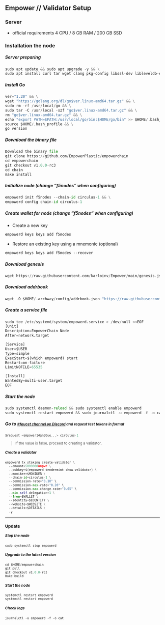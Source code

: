 ## Empower // Validator Setup

### Server
* official requirements 4 CPU / 8 GB RAM / 200 GB SSD

### Installation the node
##### Server preparing
```python
sudo apt update && sudo apt upgrade -y && \
sudo apt install curl tar wget clang pkg-config libssl-dev libleveldb-dev jq build-essential bsdmainutils git make ncdu htop screen unzip bc fail2ban htop -y
```
##### Install Go
```python
ver="1.20" && \
wget "https://golang.org/dl/go$ver.linux-amd64.tar.gz" && \
sudo rm -rf /usr/local/go && \
sudo tar -C /usr/local -xzf "go$ver.linux-amd64.tar.gz" && \
rm "go$ver.linux-amd64.tar.gz" && \
echo "export PATH=$PATH:/usr/local/go/bin:$HOME/go/bin" >> $HOME/.bash_profile && \
source $HOME/.bash_profile && \
go version
```
##### Download the binary file
```python
Download the binary file
git clone https://github.com/EmpowerPlastic/empowerchain
cd empowerchain
git checkout v1.0.0-rc3
cd chain
make install
```
##### Initialize node (change “f5nodes” when configuring)
```python
empowerd init f5nodes --chain-id circulus-1 && \
empowerd config chain-id circulus-1
```
##### Create wallet for node (change “f5nodes” when configuring)
* Create a new key
```python
empowerd keys keys add f5nodes
```
* Restore an existing key using a mnemonic (optional)
```python
empowerd keys keys add f5nodes --recover
```
##### Download genesis
```python
wget https://raw.githubusercontent.com/karloinv/Empower/main/genesis.json -O $HOME/.archway/config/genesis.json
```
##### Download addrbook
```python
wget -O $HOME/.archway/config/addrbook.json "https://raw.githubusercontent.com/karloinv/Empower/main/addrbook.json"
```
##### Create a service file
```python
sudo tee /etc/systemd/system/empowerd.service > /dev/null <<EOF
[Unit]
Description=EmpowerChain Node
After=network.target

[Service]
User=$USER
Type=simple
ExecStart=$(which empowerd) start
Restart=on-failure
LimitNOFILE=65535

[Install]
WantedBy=multi-user.target
EOF
```
##### Start the node
```python
sudo systemctl daemon-reload && sudo systemctl enable empowerd
sudo systemctl restart empowerd && sudo journalctl -u empowerd -f -o cat
```
##### Go to <small>[#faucet channel on Discord](https://discord.com/invite/e6FsMT5u) and request test tokens in format
```python
$request <empower14gn80ue...> circulus-1
```
> If the value is false, proceed to creating a validator.
##### Create a validator
```python
empowerd tx staking create-validator \
  --amount=5000000umpwr \
  --pubkey=$(empowerd tendermint show-validator) \
  --moniker=$MONIKER \
  --chain-id=circulus-1 \
  --commission-rate="0.10" \
  --commission-max-rate="0.20" \
  --commission-max-change-rate="0.05" \
  --min-self-delegation=1 \
  --from=$WALLET \
  --identity=$IDENTITY \
  --website=$WEBSITE \
  --details=$DETAILS \
  -y
```
***
### Update
##### Stop the node
```python
sudo systemctl stop empowerd
```
##### Upgrade to the latest version
```python
cd $HOME/empowerchain
git pull
git checkout v1.0.0-rc3
make build
```
##### Start the node
```python
systemctl restart empowerd
systemctl restart empowerd
```
##### Check logs
```python
journalctl -u empowerd -f -o cat
```
